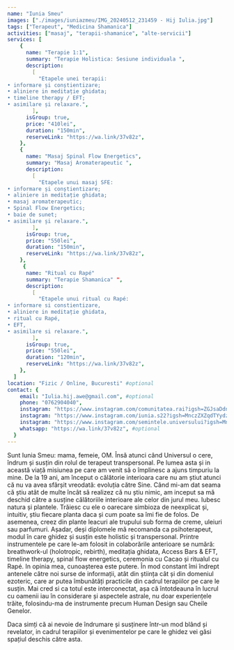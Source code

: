 ```yaml
---
name: "Iunia Smeu"
images: ["./images/iuniazmeu/IMG_20240512_231459 - Hij Iulia.jpg"]
tags: ["Terapeut", "Medicina Shamanica"]
activities: ["masaj", "terapii-shamanice", "alte-servicii"]
services: [
    {
      name: "Terapie 1:1",
      summary: "Terapie Holistica: Sesiune individuala ",
      description:
        [
          "Etapele unei terapii:
• informare și conștientizare; 
• aliniere in meditație ghidata; 
• timeline therapy / EFT; 
• asimilare și relaxare.",
        ],
      isGroup: true,
      price: "410lei",
      duration: "150min",
      reserveLink: "https://wa.link/37v82z",
    },
    {
      name: "Masaj Spinal Flow Energetics",
      summary: "Masaj Aromaterapeutic ",
      description:
        [
          "Etapele unui masaj SFE:
• informare și conștientizare;
• aliniere in meditație ghidata;
• masaj aromaterapeutic;
• Spinal Flow Energetics;
• baie de sunet;
• asimilare și relaxare.",
        ],
      isGroup: true,
      price: "550lei",
      duration: "150min",
      reserveLink: "https://wa.link/37v82z",
    },
     {
      name: "Ritual cu Rapé"
      summary: "Terapie Shamanica" ",
      description:
        [
          "Etapele unui ritual cu Rapé:
• informare si constientizare,
• aliniere in meditație ghidata,
• ritual cu Rapé,
• EFT,
• asimilare si relaxare.",
        ],
      isGroup: true,
      price: "550lei",
      duration: "120min",
      reserveLink: "https://wa.link/37v82z",
    },
  ]
location: "Fizic / Online, Bucuresti" #optional
contact: {
    email: "Iulia.hij.awe@gmail.com", #optional
    phone: "0762904040",
    instagram: "https://www.instagram.com/comunitatea.rai?igsh=ZGJsaDdndWNyaDJy", #optional
    instagram: "https://www.instagram.com/iunia.s22?igsh=MnczZXZqdTYydzkw", #optional
    instagram: "https://www.instagram.com/semintele.universului?igsh=MnAxOW40bHg0bzZ6", #optional
    whatsapp: "https://wa.link/37v82z", #optional
  }
---
```


Sunt Iunia Smeu: mama, femeie, OM. 
Însă atunci când Universul o cere, îndrum și susțin din rolul de terapeut transpersonal.
Pe lumea asta și in această viață misiunea pe care am venit să o împlinesc a ajuns timpuriu la mine. De la 19 ani, am început o călătorie interioara care nu am știut atunci că nu va avea sfârșit vreodată: evoluția către Sine.
Când mi-am dat seama că știu atât de multe încât să realizez că nu știu nimic, am inceput sa mă deschid către a susține călătoriile interioare ale celor din jurul meu. 
Iubesc natura și plantele. Trăiesc cu ele o oarecare simbioza de neexplicat și, intuitiv, știu fiecare planta daca și cum poate sa îmi fie de folos. De asemenea, creez din plante leacuri ale trupului sub forma de creme, uleiuri sau parfumuri.
Așadar, deși diplomele mă recomanda ca psihoterapeut, modul în care ghidez și susțin este holistic și transpersonal. 
Printre instrumentele pe care le-am folosit in colaborările anterioare se numără: breathwork-ul (holotropic, rebirth), meditația ghidata, Access Bars & EFT, timeline therapy, spinal flow energetics, ceremonia cu Cacao și ritualul cu Rapé. 
In opinia mea, cunoașterea este putere. În mod constant îmi îndrept antenele către noi surse de informații, atât din știința cât și din domeniul ezoteric, care ar putea îmbunătăți practicile din cadrul terapiilor pe care le susțin. 
Mai cred si ca totul este interconectat, așa că întotdeauna în lucrul cu oamenii iau în considerare și aspectele astrale, nu doar experiențele trăite, folosindu-ma de instrumente precum Human Design sau Cheile Genelor.

Daca simți că ai nevoie de îndrumare și susținere într-un mod blând și revelator, in cadrul terapiilor și evenimentelor pe care le ghidez vei găsi spațiul deschis către asta. 
